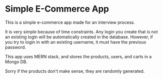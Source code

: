 # Simple E-Commerce App

This is a simple e-commerce app made for an interview process.

It is very simple because of time constraints. 
Any login you create that is not an existing login will be automatically created in the database.
However, if you try to login in with an existing username, it must have the previous password.

This app uses MERN stack, and stores the products, users, and carts in a Mongo DB.

Sorry if the products don't make sense, they are randomly generated.